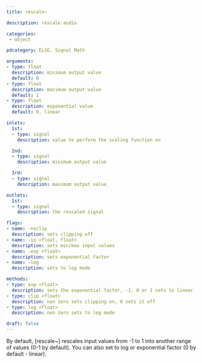 ```yaml
---
title: rescale~

description: rescale audio

categories:
 - object

pdcategory: ELSE, Signal Math

arguments:
- type: float
  description: minimum output value
  default: 0
- type: float
  description: maximum output value
  default: 1
- type: float
  description: exponential value
  default: 0, linear

inlets:
  1st:
  - type: signal
    description: value to perform the scaling function on

  2nd:
  - type: signal
    description: minimum output value

  3rd:
  - type: signal
    description: maximum output value

outlets:
  1st:
  - type: signal
    description: the rescaled signal

flags:
- name: -noclip
  description: sets clipping off
- name: -in <float, float>
  description: sets min/max input values
- name: -exp <float>
  description: sets exponential factor
- name: -log
  description: sets to log mode

methods:
- type: exp <float>
  description: sets the exponential factor, -1, 0 or 1 sets to linear
- type: clip <float>
  description: non zero sets clipping on, 0 sets it off
- type: log <float>
  description: non zero sets to log mode

draft: false
---
```


By default, [rescale~] rescales input values from -1 to 1 into another range of values (0-1 by default).  You can also set to log or exponential factor (0 by default - linear).
